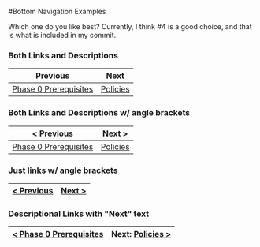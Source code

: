 #Bottom Navigation Examples

Which one do you like best? Currently, I think #4 is a good choice, and that is what is included in my commit. 

### Both Links and Descriptions
|Previous|Next|
|---|---|
|[Phase 0 Prerequisites](phase-0-prerequisites.md)|[Policies](policies.md)|

### Both Links and Descriptions w/ angle brackets
|< Previous|Next >|
|---|---|
|[Phase 0 Prerequisites](phase-0-prerequisites.md)|[Policies](policies.md)|

### Just links w/ angle brackets
|[< Previous](phase-0-prerequisites.md)|[Next >](policies.md)|
|---|---|

### Descriptional Links with "Next" text
|[< Phase 0 Prerequisites](phase-0-prerequisites.md)|Next: [Policies >](policies.md)|
|---|---|